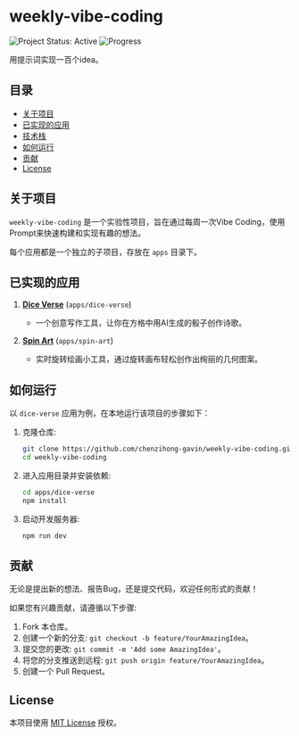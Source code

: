 # weekly-vibe-coding

![Project Status: Active](https://img.shields.io/badge/status-active-success.svg) ![Progress](https://img.shields.io/badge/Ideas-2%2F100-blue)

用提示词实现一百个idea。

## 目录

- [关于项目](#关于项目)
- [已实现的应用](#已实现的应用)
- [技术栈](#技术栈)
- [如何运行](#如何运行)
- [贡献](#贡献)
- [License](#license)

## 关于项目

`weekly-vibe-coding` 是一个实验性项目，旨在通过每周一次Vibe Coding，使用Prompt来快速构建和实现有趣的想法。

每个应用都是一个独立的子项目，存放在 `apps` 目录下。

## 已实现的应用

1.  **[Dice Verse](https://chenzihong-gavin.github.io/weekly-vibe-coding/dice-verse/)** (`apps/dice-verse`)
    - 一个创意写作工具，让你在方格中用AI生成的骰子创作诗歌。

2. **[Spin Art](https://chenzihong-gavin.github.io/weekly-vibe-coding/spin-art/)** (`apps/spin-art`)
    - 实时旋转绘画小工具，通过旋转画布轻松创作出绚丽的几何图案。


## 如何运行

以 `dice-verse` 应用为例，在本地运行该项目的步骤如下：

1.  克隆仓库:
    ```bash
    git clone https://github.com/chenzihong-gavin/weekly-vibe-coding.git
    cd weekly-vibe-coding
    ```

2.  进入应用目录并安装依赖:
    ```bash
    cd apps/dice-verse
    npm install
    ```

3.  启动开发服务器:
    ```bash
    npm run dev
    ```

## 贡献

无论是提出新的想法、报告Bug，还是提交代码，欢迎任何形式的贡献！

如果您有兴趣贡献，请遵循以下步骤:

1.  Fork 本仓库。
2.  创建一个新的分支: `git checkout -b feature/YourAmazingIdea`。
3.  提交您的更改: `git commit -m 'Add some AmazingIdea'`。
4.  将您的分支推送到远程: `git push origin feature/YourAmazingIdea`。
5.  创建一个 Pull Request。

## License

本项目使用 [MIT License](LICENSE) 授权。
